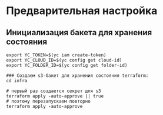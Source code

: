 # Предварительная настройка

## Инициализация бакета для хранения состояния

```shell
export YC_TOKEN=$(yc iam create-token)
export YC_CLOUD_ID=$(yc config get cloud-id)
export YC_FOLDER_ID=$(yc config get folder-id)

### Создаем s3-бакет для хранения состояния terraform:
cd infra

# первый раз создается секрет для s3
terraform apply -auto-approve || true
# поэтому перезапускаем повторно
terraform apply -auto-approve
```